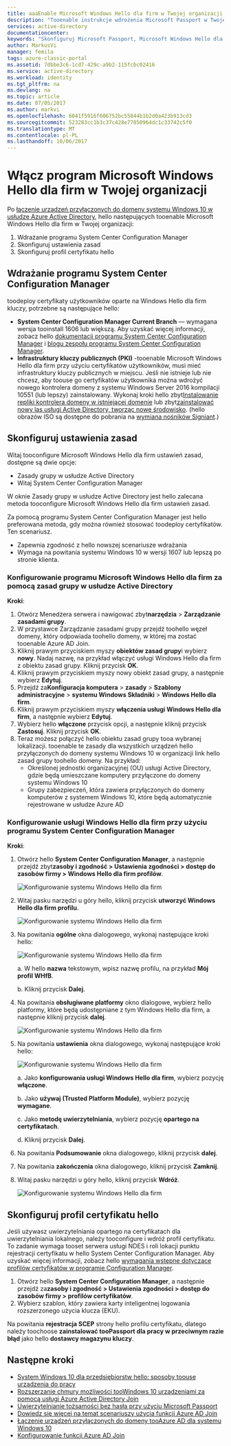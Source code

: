 ```yaml
---
title: aaaEnable Microsoft Windows Hello dla firm w Twojej organizacji | Dokumentacja firmy Microsoft
description: "Tooenable instrukcje wdrożenia Microsoft Passport w Twojej organizacji."
services: active-directory
documentationcenter: 
keywords: "Skonfiguruj Microsoft Passport, Microsoft Windows Hello dla firm wdrożenia"
author: MarkusVi
manager: femila
tags: azure-classic-portal
ms.assetid: 7dbbe3c6-1cd7-429c-a9b2-115fcbc02416
ms.service: active-directory
ms.workload: identity
ms.tgt_pltfrm: na
ms.devlang: na
ms.topic: article
ms.date: 07/05/2017
ms.author: markvi
ms.openlocfilehash: 6041f5916f606752bc55844b1b2d0a423b913cd3
ms.sourcegitcommit: 523283cc1b3c37c428e77850964dc1c33742c5f0
ms.translationtype: MT
ms.contentlocale: pl-PL
ms.lasthandoff: 10/06/2017
---
```

# <a name="enable-microsoft-windows-hello-for-business-in-your-organization"></a>Włącz program Microsoft Windows Hello dla firm w Twojej organizacji
Po [łączenie urządzeń przyłączonych do domeny systemu Windows 10 w usłudze Azure Active Directory](active-directory-azureadjoin-devices-group-policy.md), hello następujących tooenable Microsoft Windows Hello dla firm w Twojej organizacji:

1. Wdrażanie programu System Center Configuration Manager  
2. Skonfiguruj ustawienia zasad
3. Skonfiguruj profil certyfikatu hello  

## <a name="deploy-system-center-configuration-manager"></a>Wdrażanie programu System Center Configuration Manager
toodeploy certyfikaty użytkowników oparte na Windows Hello dla firm kluczy, potrzebne są następujące hello:

* **System Center Configuration Manager Current Branch** — wymagana wersja tooinstall 1606 lub większą. Aby uzyskać więcej informacji, zobacz hello [dokumentacji programu System Center Configuration Manager](https://technet.microsoft.com/library/mt346023.aspx) i [blogu zespołu programu System Center Configuration Manager](http://blogs.technet.com/b/configmgrteam/archive/2015/09/23/now-available-update-for-system-center-config-manager-tp3.aspx).
* **Infrastruktury kluczy publicznych (PKI)** -tooenable Microsoft Windows Hello dla firm przy użyciu certyfikatów użytkowników, musi mieć infrastruktury kluczy publicznych w miejscu. Jeśli nie istnieje lub nie chcesz, aby toouse go certyfikatów użytkownika można wdrożyć nowego kontrolera domeny z systemu Windows Server 2016 kompilacji 10551 (lub lepszy) zainstalowany. Wykonaj kroki hello zbyt[Instalowanie repliki kontrolera domeny w istniejącej domenie](https://technet.microsoft.com/library/jj574134.aspx) lub zbyt[zainstalować nowy las usługi Active Directory, tworząc nowe środowisko](https://technet.microsoft.com/library/jj574166). (hello obrazów ISO są dostępne do pobrania na [wymiana nośników Signiant](https://datatransfer.microsoft.com/signiant_media_exchange/spring/main?sdkAccessible=true).)

## <a name="configure-policy-settings"></a>Skonfiguruj ustawienia zasad
Witaj tooconfigure Microsoft Windows Hello dla firm ustawień zasad, dostępne są dwie opcje:

* Zasady grupy w usłudze Active Directory 
* Witaj System Center Configuration Manager 

W oknie Zasady grupy w usłudze Active Directory jest hello zalecana metoda tooconfigure Microsoft Windows Hello dla firm ustawień zasad. 

Za pomocą programu System Center Configuration Manager jest hello preferowana metoda, gdy można również stosować toodeploy certyfikatów. Ten scenariusz.

* Zapewnia zgodność z hello nowszej scenariusze wdrażania
* Wymaga na powitania systemu Windows 10 w wersji 1607 lub lepszą po stronie klienta.

### <a name="configure-microsoft-windows-hello-for-business-via-group-policy-in-active-directory"></a>Konfigurowanie programu Microsoft Windows Hello dla firm za pomocą zasad grupy w usłudze Active Directory
**Kroki**:

1. Otwórz Menedżera serwera i nawigować zbyt**narzędzia** > **Zarządzanie zasadami grupy**.
2. W przystawce Zarządzanie zasadami grupy przejdź toohello węzeł domeny, który odpowiada toohello domeny, w której ma zostać tooenable Azure AD Join.
3. Kliknij prawym przyciskiem myszy **obiektów zasad grupy**i wybierz **nowy**. Nadaj nazwę, na przykład włączyć usługi Windows Hello dla firm z obiektu zasad grupy. Kliknij przycisk **OK**.
4. Kliknij prawym przyciskiem myszy nowy obiekt zasad grupy, a następnie wybierz **Edytuj**.
5. Przejdź za**Konfiguracja komputera** > **zasady** > **Szablony administracyjne** > **systemu Windows Składniki** > **Windows Hello dla firm**.
6. Kliknij prawym przyciskiem myszy **włączenia usługi Windows Hello dla firm**, a następnie wybierz **Edytuj**.
7. Wybierz hello **włączone** przycisk opcji, a następnie kliknij przycisk **Zastosuj**. Kliknij przycisk **OK**.
8. Teraz możesz połączyć hello obiektu zasad grupy tooa wybranej lokalizacji. tooenable te zasady dla wszystkich urządzeń hello przyłączonych do domeny systemu Windows 10 w organizacji link hello zasad grupy toohello domeny. Na przykład:
   * Określonej jednostki organizacyjnej (OU) usługi Active Directory, gdzie będą umieszczane komputery przyłączone do domeny systemu Windows 10
   * Grupy zabezpieczeń, która zawiera przyłączonych do domeny komputerów z systemem Windows 10, które będą automatycznie rejestrowane w usłudze Azure AD

### <a name="configure-windows-hello-for-business-using-system-center-configuration-manager"></a>Konfigurowanie usługi Windows Hello dla firm przy użyciu programu System Center Configuration Manager
**Kroki**:

1. Otwórz hello **System Center Configuration Manager**, a następnie przejdź zbyt**zasoby i zgodność > Ustawienia zgodności > dostęp do zasobów firmy > Windows Hello dla firm profilów**.
   
    ![Konfigurowanie systemu Windows Hello dla firm](./media/active-directory-azureadjoin-passport-deployment/01.png)
2. Witaj pasku narzędzi u góry hello, kliknij przycisk **utworzyć Windows Hello dla firm profilu**.
   
    ![Konfigurowanie systemu Windows Hello dla firm](./media/active-directory-azureadjoin-passport-deployment/02.png)
3. Na powitania **ogólne** okna dialogowego, wykonaj następujące kroki hello:
   
    ![Konfigurowanie systemu Windows Hello dla firm](./media/active-directory-azureadjoin-passport-deployment/03.png)
   
    a. W hello **nazwa** tekstowym, wpisz nazwę profilu, na przykład **Mój profil WHfB**.
   
    b. Kliknij przycisk **Dalej**.
4. Na powitania **obsługiwane platformy** okno dialogowe, wybierz hello platformy, które będą udostępniane z tym Windows Hello dla firm, a następnie kliknij przycisk **dalej**.
   
    ![Konfigurowanie systemu Windows Hello dla firm](./media/active-directory-azureadjoin-passport-deployment/04.png)
5. Na powitania **ustawienia** okna dialogowego, wykonaj następujące kroki hello:
   
    ![Konfigurowanie systemu Windows Hello dla firm](./media/active-directory-azureadjoin-passport-deployment/05.png)
   
    a. Jako **konfigurowania usługi Windows Hello dla firm**, wybierz pozycję **włączone**.
   
    b. Jako **używaj (Trusted Platform Module)**, wybierz pozycję **wymagane**. 
   
    c. Jako **metodę uwierzytelniania**, wybierz pozycję **opartego na certyfikatach**.
   
    d. Kliknij przycisk **Dalej**.
6. Na powitania **Podsumowanie** okna dialogowego, kliknij przycisk **dalej**.
7. Na powitania **zakończenia** okna dialogowego, kliknij przycisk **Zamknij**.
8. Witaj pasku narzędzi u góry hello, kliknij przycisk **Wdróż**.
   
    ![Konfigurowanie systemu Windows Hello dla firm](./media/active-directory-azureadjoin-passport-deployment/06.png)

## <a name="configure-hello-certificate-profile"></a>Skonfiguruj profil certyfikatu hello
Jeśli używasz uwierzytelniania opartego na certyfikatach dla uwierzytelniania lokalnego, należy tooconfigure i wdróż profil certyfikatu. To zadanie wymaga tooset serwera usługi NDES i roli lokacji punktu rejestracji certyfikatu w hello System Center Configuration Manager. Aby uzyskać więcej informacji, zobacz hello [wymagania wstępne dotyczące profilów certyfikatów w programie Configuration Manager](https://technet.microsoft.com/library/dn261205.aspx).

1. Otwórz hello **System Center Configuration Manager**, a następnie przejdź za**zasoby i zgodność > Ustawienia zgodności > dostęp do zasobów firmy > profilów certyfikatów**.
2. Wybierz szablon, który zawiera karty inteligentnej logowania rozszerzonego użycia klucza (EKU).

Na powitania **rejestracja SCEP** strony hello profilu certyfikatu, dlatego należy toochoose **zainstalować tooPassport dla pracy w przeciwnym razie błąd** jako hello **dostawcy magazynu kluczy**.

## <a name="next-steps"></a>Następne kroki
* [System Windows 10 dla przedsiębiorstw hello: sposoby toouse urządzenia do pracy](active-directory-azureadjoin-windows10-devices-overview.md)
* [Rozszerzanie chmury możliwości tooWindows 10 urządzeniami za pomocą usługi Azure Active Directory Join](active-directory-azureadjoin-user-upgrade.md)
* [Uwierzytelnianie tożsamości bez hasła przy użyciu Microsoft Passport](active-directory-azureadjoin-passport.md)
* [Dowiedz się więcej na temat scenariuszy użycia funkcji Azure AD Join](active-directory-azureadjoin-deployment-aadjoindirect.md)
* [Łączenie urządzeń przyłączonych do domeny tooAzure AD dla systemu Windows 10](active-directory-azureadjoin-devices-group-policy.md)
* [Konfigurowanie funkcji Azure AD Join](active-directory-azureadjoin-setup.md)

